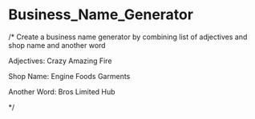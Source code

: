 # Business_Name_Generator
/* Create a business name generator by combining list of adjectives and shop name and another word


Adjectives:
Crazy 
Amazing
Fire 

Shop Name:
Engine
Foods
Garments

Another Word:
Bros
Limited
Hub



*/
